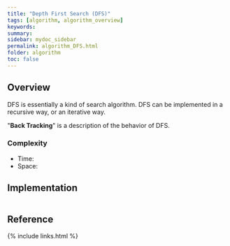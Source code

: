 ```yaml
---
title: "Depth First Search (DFS)"
tags: [algorithm, algorithm_overview]
keywords:
summary:
sidebar: mydoc_sidebar
permalink: algorithm_DFS.html
folder: algorithm
toc: false
---
```


## Overview
DFS is essentially a kind of search algorithm. DFS can be implemented in a recursive way, or an iterative way.

"**Back Tracking**" is a description of the behavior of DFS.

### Complexity
* Time: 
* Space: 

## Implementation

```java

```

## Reference

{% include links.html %}
